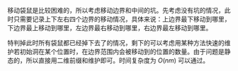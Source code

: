 移动袋鼠是比较困难的，所以考虑移动边界和中间的坑。先考虑没有坑的情况，此时只需要记录上下左右四个边界的移动情况，具体来说：上边界最下移动到哪里，下边界最上移动到哪里，左边界最右移动到哪里，右边界最左移动到哪里。

特判掉此时所有袋鼠都已经掉下去了的情况，剩下的可以考虑用某种方法快速的维护若初始洞在某个位置时，在边界范围内会被移动到的位置的数量。由于问题是静态的，所以直接用二维前缀和维护即可。时间复杂度为 $O(nm)$ 可以通过。